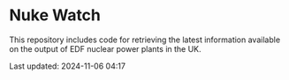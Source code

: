# Nuke Watch

This repository includes code for retrieving the latest information available on the output of EDF nuclear power plants in the UK.

Last updated: 2024-11-06 04:17